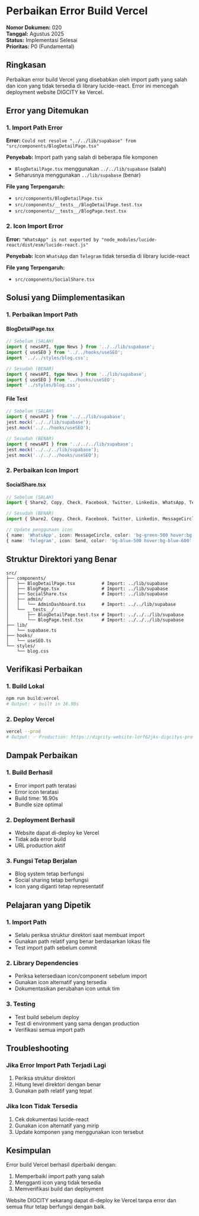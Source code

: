 # Perbaikan Error Build Vercel

**Nomor Dokumen:** 020  
**Tanggal:** Agustus 2025  
**Status:** Implementasi Selesai  
**Prioritas:** P0 (Fundamental)

## Ringkasan

Perbaikan error build Vercel yang disebabkan oleh import path yang salah dan icon yang tidak tersedia di library lucide-react. Error ini mencegah deployment website DIGCITY ke Vercel.

## Error yang Ditemukan

### 1. Import Path Error
**Error:** `Could not resolve "../../lib/supabase" from "src/components/BlogDetailPage.tsx"`

**Penyebab:** Import path yang salah di beberapa file komponen
- `BlogDetailPage.tsx` menggunakan `../../lib/supabase` (salah)
- Seharusnya menggunakan `../lib/supabase` (benar)

**File yang Terpengaruh:**
- `src/components/BlogDetailPage.tsx`
- `src/components/__tests__/BlogDetailPage.test.tsx`
- `src/components/__tests__/BlogPage.test.tsx`

### 2. Icon Import Error
**Error:** `"WhatsApp" is not exported by "node_modules/lucide-react/dist/esm/lucide-react.js"`

**Penyebab:** Icon `WhatsApp` dan `Telegram` tidak tersedia di library lucide-react

**File yang Terpengaruh:**
- `src/components/SocialShare.tsx`

## Solusi yang Diimplementasikan

### 1. Perbaikan Import Path

#### BlogDetailPage.tsx
```typescript
// Sebelum (SALAH)
import { newsAPI, type News } from '../../lib/supabase';
import { useSEO } from '../../hooks/useSEO';
import '../../styles/blog.css';

// Sesudah (BENAR)
import { newsAPI, type News } from '../lib/supabase';
import { useSEO } from '../hooks/useSEO';
import '../styles/blog.css';
```

#### File Test
```typescript
// Sebelum (SALAH)
import { newsAPI } from '../../lib/supabase';
jest.mock('../../lib/supabase');
jest.mock('../../hooks/useSEO');

// Sesudah (BENAR)
import { newsAPI } from '../../../lib/supabase';
jest.mock('../../../lib/supabase');
jest.mock('../../../hooks/useSEO');
```

### 2. Perbaikan Icon Import

#### SocialShare.tsx
```typescript
// Sebelum (SALAH)
import { Share2, Copy, Check, Facebook, Twitter, Linkedin, WhatsApp, Telegram } from 'lucide-react';

// Sesudah (BENAR)
import { Share2, Copy, Check, Facebook, Twitter, Linkedin, MessageCircle, Send } from 'lucide-react';

// Update penggunaan icon
{ name: 'WhatsApp', icon: MessageCircle, color: 'bg-green-500 hover:bg-green-600', platform: 'whatsapp' },
{ name: 'Telegram', icon: Send, color: 'bg-blue-500 hover:bg-blue-600', platform: 'telegram' }
```

## Struktur Direktori yang Benar

```
src/
├── components/
│   ├── BlogDetailPage.tsx          # Import: ../lib/supabase
│   ├── BlogPage.tsx                # Import: ../lib/supabase
│   ├── SocialShare.tsx             # Import: ../lib/supabase
│   ├── admin/
│   │   └── AdminDashboard.tsx      # Import: ../../lib/supabase
│   └── __tests__/
│       ├── BlogDetailPage.test.tsx # Import: ../../../lib/supabase
│       └── BlogPage.test.tsx       # Import: ../../../lib/supabase
├── lib/
│   └── supabase.ts
├── hooks/
│   └── useSEO.ts
└── styles/
    └── blog.css
```

## Verifikasi Perbaikan

### 1. Build Lokal
```bash
npm run build:vercel
# Output: ✓ built in 16.90s
```

### 2. Deploy Vercel
```bash
vercel --prod
# Output: ✅ Production: https://digcity-website-lorf62jks-digcitys-projects.vercel.app
```

## Dampak Perbaikan

### 1. Build Berhasil
- Error import path teratasi
- Error icon teratasi
- Build time: 16.90s
- Bundle size optimal

### 2. Deployment Berhasil
- Website dapat di-deploy ke Vercel
- Tidak ada error build
- URL production aktif

### 3. Fungsi Tetap Berjalan
- Blog system tetap berfungsi
- Social sharing tetap berfungsi
- Icon yang diganti tetap representatif

## Pelajaran yang Dipetik

### 1. Import Path
- Selalu periksa struktur direktori saat membuat import
- Gunakan path relatif yang benar berdasarkan lokasi file
- Test import path sebelum commit

### 2. Library Dependencies
- Periksa ketersediaan icon/component sebelum import
- Gunakan icon alternatif yang tersedia
- Dokumentasikan perubahan icon untuk tim

### 3. Testing
- Test build sebelum deploy
- Test di environment yang sama dengan production
- Verifikasi semua import path

## Troubleshooting

### Jika Error Import Path Terjadi Lagi
1. Periksa struktur direktori
2. Hitung level direktori dengan benar
3. Gunakan path relatif yang tepat

### Jika Icon Tidak Tersedia
1. Cek dokumentasi lucide-react
2. Gunakan icon alternatif yang mirip
3. Update komponen yang menggunakan icon tersebut

## Kesimpulan

Error build Vercel berhasil diperbaiki dengan:
1. Memperbaiki import path yang salah
2. Mengganti icon yang tidak tersedia
3. Memverifikasi build dan deployment

Website DIGCITY sekarang dapat di-deploy ke Vercel tanpa error dan semua fitur tetap berfungsi dengan baik.
